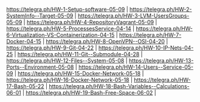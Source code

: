 https://telegra.ph/HW-1-Setup-software-05-09 |
https://telegra.ph/HW-2-SystemInfo--Target-05-09 |
https://telegra.ph/HW-3-LVM-UsersGroups-05-09 |
https://telegra.ph/HW-4-RepositoryVagrant-05-09 |
https://telegra.ph/HW-5-ProcessesService-04-14 |
https://telegra.ph/HW-6-Virtualization-VS-Containerization-04-15 |
https://telegra.ph/HW-7-Docker-04-15 |
https://telegra.ph/HW-8-OpenVPN--OSI-04-20 |
https://telegra.ph/HW-9-Git-04-22 |
https://telegra.ph/HW-10-IP-Nets-04-25 |
https://telegra.ph/HW-11-Git--Submodule-04-28 |
https://telegra.ph/HW-12-Files--System-05-08 |
https://telegra.ph/HW-13-Ports--Environment-05-08 |
https://telegra.ph/HW-14-Users--Service-05-09 |
https://telegra.ph/HW-15-Docker-Network-05-18 |
https://telegra.ph/HW-16-Docker-Network-05-18 |
https://telegra.ph/HW-17-Bash-05-22 |
https://telegra.ph/HW-18-Bash-Variables--Calculations-06-01 |
https://telegra.ph/HW-19-Bash-Free-Space-06-02 |
